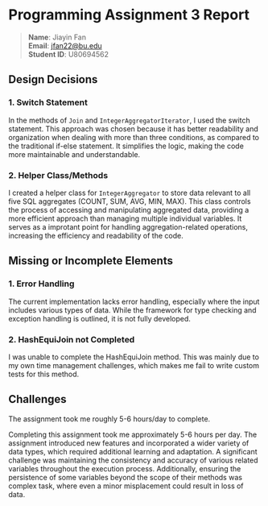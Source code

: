 # Programming Assignment 3 Report
> **Name**:   Jiayin Fan<br>
> **Email**:      jfan22@bu.edu<br>
> **Student ID**: U80694562<br>

## Design Decisions
### 1. Switch Statement
In the methods of `Join` and `IntegerAggregatorIterator`, I used the switch statement. This approach was chosen because 
it has better readability and organization when dealing with more than three conditions, as compared to the traditional
if-else statement. It simplifies the logic, making the code more maintainable and understandable.

### 2. Helper Class/Methods
I created a helper class for `IntegerAggregator` to store data relevant to all five SQL aggregates (COUNT, SUM, AVG, MIN, 
MAX). This class controls the process of accessing and manipulating aggregated data, providing a more efficient approach 
than managing multiple individual variables. It serves as a improtant point for handling aggregation-related operations, 
increasing the efficiency and readability of the code.


## Missing or Incomplete Elements
### 1. Error Handling
The current implementation lacks error handling, especially where the input includes various types of data. While the 
framework for type checking and exception handling is outlined, it is not fully developed. 

### 2. HashEquiJoin not Completed
I was unable to complete the HashEquiJoin method. This was mainly due to my own time management challenges, which
makes me fail to write custom tests for this method. 



## Challenges
The assignment took me roughly 5-6 hours/day to complete.

Completing this assignment took me approximately 5-6 hours per day. The assignment introduced
new features and incorporated a wider variety of data types, which required additional learning and adaptation. A significant
challenge was maintaining the consistency and accuracy of various related variables throughout the execution process. Additionally, 
ensuring the persistence of some variables beyond the scope of their methods was complex task, where even a minor 
misplacement could result in loss of data.